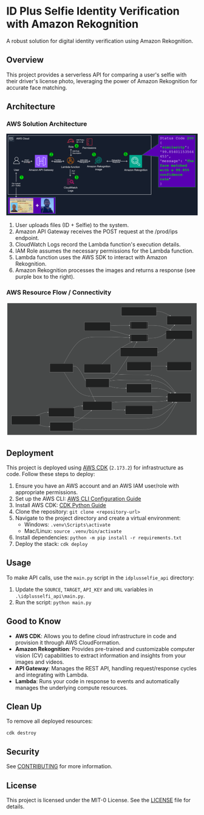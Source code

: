 # ID Plus Selfie Identity Verification with Amazon Rekognition

A robust solution for digital identity verification using Amazon Rekognition.

## Overview

This project provides a serverless API for comparing a user's selfie with their driver's license photo, leveraging the power of Amazon Rekognition for accurate face matching.

## Architecture

### AWS Solution Architecture
![Visual AWS Architecture](visual_diagram.png)
1. User uploads files (ID + Selfie) to the system.
2. Amazon API Gateway receives the POST request at the /prod/ips endpoint.
3. CloudWatch Logs record the Lambda function's execution details.
4. IAM Role assumes the necessary permissions for the Lambda function.
5. Lambda function uses the AWS SDK to interact with Amazon Rekognition.
6. Amazon Rekognition processes the images and returns a response (see purple box to the right).

### AWS Resource Flow / Connectivity
![Diagram](diagram_mermaid.svg)

## Deployment

This project is deployed using [AWS CDK](https://github.com/aws/aws-cdk) (`2.173.2`) for infrastructure as code. Follow these steps to deploy:

1. Ensure you have an AWS account and an AWS IAM user/role with appropriate permissions.
2. Set up the AWS CLI: [AWS CLI Configuration Guide](https://docs.aws.amazon.com/cli/latest/userguide/cli-chap-configure.html)
3. Install AWS CDK: [CDK Python Guide](https://docs.aws.amazon.com/cdk/v2/guide/work-with-cdk-python.html)
4. Clone the repository: `git clone <repository-url>`
5. Navigate to the project directory and create a virtual environment:
   - Windows: `.venv\Scripts\activate`
   - Mac/Linux: `source .venv/bin/activate`
6. Install dependencies: `python -m pip install -r requirements.txt`
7. Deploy the stack: `cdk deploy`

## Usage

To make API calls, use the `main.py` script in the `idplusselfie_api` directory:

1. Update the `SOURCE`, `TARGET`, `API_KEY` and `URL` variables in `.\idplusselfi_api\main.py`.
2. Run the script: `python main.py`

## Good to Know

- **AWS CDK**: Allows you to define cloud infrastructure in code and provision it through AWS CloudFormation.
- **Amazon Rekognition**: Provides pre-trained and customizable computer vision (CV) capabilities to extract information and insights from your images and videos.
- **API Gateway**: Manages the REST API, handling request/response cycles and integrating with Lambda.
- **Lambda**: Runs your code in response to events and automatically manages the underlying compute resources.

## Clean Up

To remove all deployed resources:

```
cdk destroy
```

## Security

See [CONTRIBUTING](CONTRIBUTING.md#security-issue-notifications) for more information.

## License

This project is licensed under the MIT-0 License. See the [LICENSE](LICENSE) file for details.